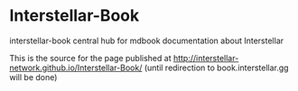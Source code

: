 # Interstellar-Book



interstellar-book
central hub for mdbook documentation about Interstellar 

This is the source for the page published at http://interstellar-network.github.io/Interstellar-Book/ (until redirection to book.interstellar.gg will be done)
